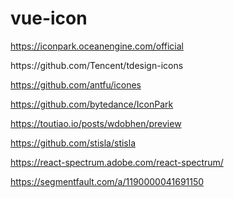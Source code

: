 # vue-icon

https://iconpark.oceanengine.com/official


<template>
  <svg width="1em" height="1em" viewBox="0 0 20 20"><path fill="currentColor" d="M16.726 12.641c-.843 1.363-3.535 2.361-6.726 2.361s-5.883-.998-6.727-2.361c-.178-.29-.273-.135-.273.007v2.002c0 1.94 3.134 3.95 7 3.95s7-2.01 7-3.949v-2.002c0-.143-.096-.298-.274-.008zm.011-5.116c-.83 1.205-3.532 2.09-6.737 2.09s-5.908-.885-6.738-2.09C3.091 7.277 3 7.412 3 7.523V9.88c0 1.762 3.134 3.189 7 3.189s7-1.428 7-3.189V7.523c0-.111-.092-.246-.263.002zM10 1C6.134 1 3 2.18 3 3.633v1.26c0 1.541 3.134 2.791 7 2.791s7-1.25 7-2.791v-1.26C17 2.18 13.866 1 10 1z"></path></svg>
</template>
https://github.com/Tencent/tdesign-icons

https://github.com/antfu/icones

https://github.com/bytedance/IconPark

https://toutiao.io/posts/wdobhen/preview

https://github.com/stisla/stisla


https://react-spectrum.adobe.com/react-spectrum/


https://segmentfault.com/a/1190000041691150

